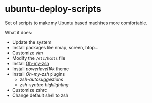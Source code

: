 # ubuntu-deploy-scripts
Set of scripts to make my Ubuntu based machines more comfortable.

What it does:

* Update the system
* Install packages like nmap, screen, htop...
* Customize *vim*
* Modify the `/etc/hosts` file
* Install [Oh-my-zsh](https://ohmyz.sh)
* Install *powerlevel10k* theme
* Install *Oh-my-zsh* plugins
    * *zsh-autosuggestions*
    * *zsh-syntax-highlighting*
* Customize zshrc
* Change default shell to zsh
